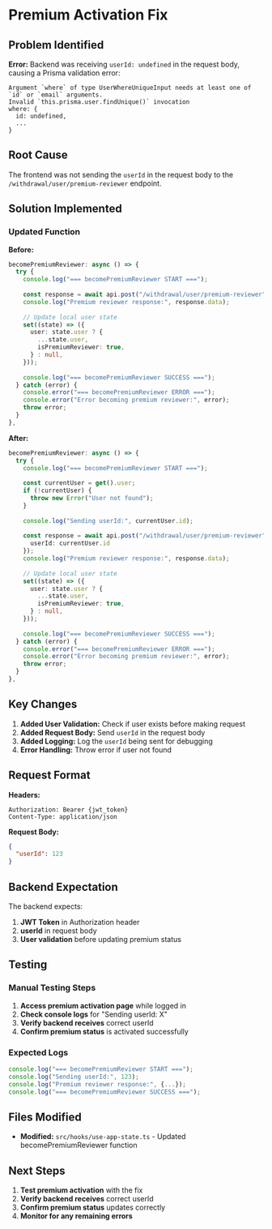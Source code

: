 # Premium Activation Fix

## Problem Identified

**Error:** Backend was receiving `userId: undefined` in the request body, causing a Prisma validation error:

```
Argument `where` of type UserWhereUniqueInput needs at least one of `id` or `email` arguments.
Invalid `this.prisma.user.findUnique()` invocation
where: {
  id: undefined,
  ...
}
```

## Root Cause

The frontend was not sending the `userId` in the request body to the `/withdrawal/user/premium-reviewer` endpoint.

## Solution Implemented

### Updated Function

**Before:**
```typescript
becomePremiumReviewer: async () => {
  try {
    console.log("=== becomePremiumReviewer START ===");
    
    const response = await api.post("/withdrawal/user/premium-reviewer");
    console.log("Premium reviewer response:", response.data);
    
    // Update local user state
    set((state) => ({
      user: state.user ? {
        ...state.user,
        isPremiumReviewer: true,
      } : null,
    }));
    
    console.log("=== becomePremiumReviewer SUCCESS ===");
  } catch (error) {
    console.error("=== becomePremiumReviewer ERROR ===");
    console.error("Error becoming premium reviewer:", error);
    throw error;
  }
},
```

**After:**
```typescript
becomePremiumReviewer: async () => {
  try {
    console.log("=== becomePremiumReviewer START ===");
    
    const currentUser = get().user;
    if (!currentUser) {
      throw new Error("User not found");
    }
    
    console.log("Sending userId:", currentUser.id);
    
    const response = await api.post("/withdrawal/user/premium-reviewer", {
      userId: currentUser.id
    });
    console.log("Premium reviewer response:", response.data);
    
    // Update local user state
    set((state) => ({
      user: state.user ? {
        ...state.user,
        isPremiumReviewer: true,
      } : null,
    }));
    
    console.log("=== becomePremiumReviewer SUCCESS ===");
  } catch (error) {
    console.error("=== becomePremiumReviewer ERROR ===");
    console.error("Error becoming premium reviewer:", error);
    throw error;
  }
},
```

## Key Changes

1. **Added User Validation:** Check if user exists before making request
2. **Added Request Body:** Send `userId` in the request body
3. **Added Logging:** Log the `userId` being sent for debugging
4. **Error Handling:** Throw error if user not found

## Request Format

**Headers:**
```
Authorization: Bearer {jwt_token}
Content-Type: application/json
```

**Request Body:**
```json
{
  "userId": 123
}
```

## Backend Expectation

The backend expects:
1. **JWT Token** in Authorization header
2. **userId** in request body
3. **User validation** before updating premium status

## Testing

### Manual Testing Steps
1. **Access premium activation page** while logged in
2. **Check console logs** for "Sending userId: X"
3. **Verify backend receives** correct userId
4. **Confirm premium status** is activated successfully

### Expected Logs
```javascript
console.log("=== becomePremiumReviewer START ===");
console.log("Sending userId:", 123);
console.log("Premium reviewer response:", {...});
console.log("=== becomePremiumReviewer SUCCESS ===");
```

## Files Modified

- **Modified:** `src/hooks/use-app-state.ts` - Updated becomePremiumReviewer function

## Next Steps

1. **Test premium activation** with the fix
2. **Verify backend receives** correct userId
3. **Confirm premium status** updates correctly
4. **Monitor for any remaining errors** 